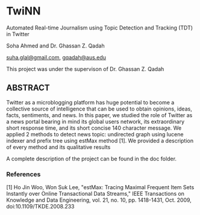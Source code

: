 # TwiNN
Automated Real-time Journalism using Topic Detection and Tracking (TDT) in Twitter

Soha Ahmed and Dr. Ghassan Z. Qadah

suha.glal@gmail.com, gqadah@aus.edu

This project was under the supervison of Dr. Ghassan Z. Qadah

## ABSTRACT
Twitter as a microblogging platform has huge potential to become a collective source of intelligence that can be used to obtain opinions, ideas, facts, sentiments, and news. In this paper, we studied the role of Twitter as a news portal bearing in mind its global users network, its extraordinary short response time, and its short concise 140 character message. We applied 2 methods to detect news topic: undirected graph using lucene indexer and prefix tree using estMax method [1]. We provided a description of every method and its qualitative results

A complete description of the project can be found in the doc folder.

### References
[1]	Ho Jin Woo, Won Suk Lee, "estMax: Tracing Maximal Frequent Item Sets Instantly over Online Transactional Data Streams," IEEE Transactions on Knowledge and Data Engineering, vol. 21, no. 10, pp. 1418-1431, Oct. 2009, doi:10.1109/TKDE.2008.233

